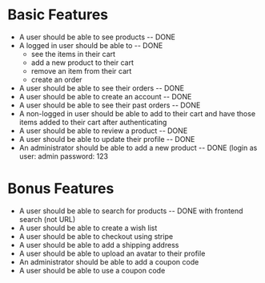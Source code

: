 # Basic Features

- A user should be able to see products -- DONE
- A logged in user should be able to -- DONE
  - see the items in their cart
  - add a new product to their cart
  - remove an item from their cart
  - create an order
- A user should be able to see their orders -- DONE
- A user should be able to create an account -- DONE
- A user should be able to see their past orders -- DONE
- A non-logged in user should be able to add to their cart and have those items added to their cart after authenticating
- A user should be able to review a product -- DONE
- A user should be able to update their profile -- DONE
- An administrator should be able to add a new product -- DONE (login as user: admin password: 123

# Bonus Features
- A user should be able to search for products -- DONE with frontend search (not URL)
- A user should be able to create a wish list
- A user should be able to checkout using stripe
- A user should be able to add a shipping address
- A user should be able to upload an avatar to their profile
- An administrator should be able to add a coupon code
- A user should be able to use a coupon code


